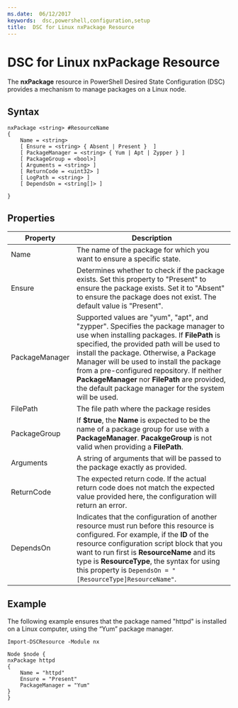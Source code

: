 ```yaml
---
ms.date:  06/12/2017
keywords:  dsc,powershell,configuration,setup
title:  DSC for Linux nxPackage Resource
---
```


# DSC for Linux nxPackage Resource

The **nxPackage** resource in PowerShell Desired State Configuration (DSC) provides a mechanism to manage packages on a Linux node.

## Syntax

```
nxPackage <string> #ResourceName
{
    Name = <string>
    [ Ensure = <string> { Absent | Present }  ]
    [ PackageManager = <string> { Yum | Apt | Zypper } ]
    [ PackageGroup = <bool>]
    [ Arguments = <string> ]
    [ ReturnCode = <uint32> ]
    [ LogPath = <string> ]
    [ DependsOn = <string[]> ]

}
```

## Properties

|  Property |  Description |
|---|---|
| Name| The name of the package for which you want to ensure a specific state.|
| Ensure| Determines whether to check if the package exists. Set this property to "Present" to ensure the package exists. Set it to "Absent" to ensure the package does not exist. The default value is "Present".|
| PackageManager| Supported values are "yum", "apt", and "zypper". Specifies the package manager to use when installing packages. If **FilePath** is specified, the provided path will be used to install the package. Otherwise, a Package Manager will be used to install the package from a pre-configured repository. If neither **PackageManager** nor **FilePath** are provided, the default package manager for the system will be used.|
| FilePath| The file path where the package resides|
| PackageGroup| If **$true**, the **Name** is expected to be the name of a package group for use with a **PackageManager**. **PacakgeGroup** is not valid when providing a **FilePath**.|
| Arguments| A string of arguments that will be passed to the package exactly as provided.|
| ReturnCode| The expected return code. If the actual return code does not match the expected value provided here, the configuration will return an error.|
| DependsOn | Indicates that the configuration of another resource must run before this resource is configured. For example, if the **ID** of the resource configuration script block that you want to run first is **ResourceName** and its type is **ResourceType**, the syntax for using this property is `DependsOn = "[ResourceType]ResourceName"`.|

## Example

The following example ensures that the package named "httpd" is installed on a Linux computer, using the “Yum” package manager.

```
Import-DSCResource -Module nx

Node $node {
nxPackage httpd
{
    Name = "httpd"
    Ensure = "Present"
    PackageManager = "Yum"
}
}
```